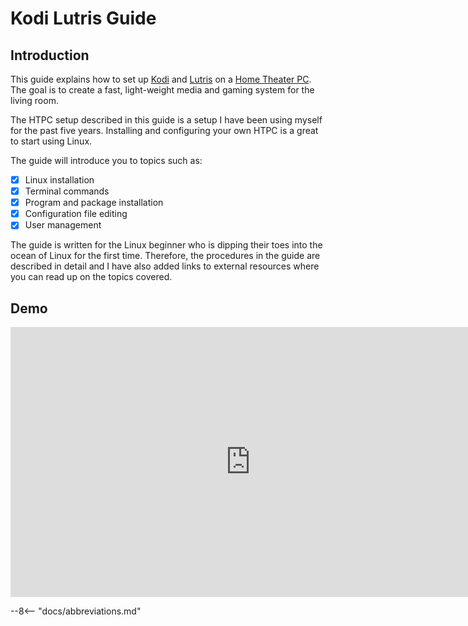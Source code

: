 # Kodi Lutris Guide

## Introduction

This guide explains how to set up [Kodi](https://kodi.tv/about) and [Lutris](https://lutris.net/about/) on a [Home Theater PC](https://en.wikipedia.org/wiki/Home_theater_PC). The goal is to create a fast, light-weight media and gaming system for the living room.

The HTPC setup described in this guide is a setup I have been using myself for the past five years. Installing and configuring your own HTPC is a great to start using Linux. 

The guide will introduce you to topics such as:

* [x] Linux installation
* [x] Terminal commands
* [x] Program and package installation
* [x] Configuration file editing
* [x] User management

The guide is written for the Linux beginner who is dipping their toes into the ocean of Linux for the first time. Therefore, the procedures in the guide are described in detail and I have also added links to external resources where you can read up on the topics covered.

## Demo

<iframe width="768" height="432" src="https://www.youtube-nocookie.com/embed/F2CYRGDAZqU" frameborder="0" modestbranding="1" allow="accelerometer; autoplay; encrypted-media; gyroscope; picture-in-picture" allowfullscreen></iframe>

--8<-- "docs/abbreviations.md"